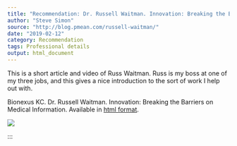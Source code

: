 ```yaml
---
title: "Recommendation: Dr. Russell Waitman. Innovation: Breaking the Barriers on Medical Information"
author: "Steve Simon"
source: "http://blog.pmean.com/russell-waitman/"
date: "2019-02-12"
category: Recommendation
tags: Professional details
output: html_document
---
```


This is a short article and video of Russ Waitman. Russ is my boss at
one of my three jobs, and this gives a nice introduction to the sort of
work I help out with.

<!---More--->

Bionexus KC. Dr. Russell Waitman. Innovation: Breaking the Barriers on
Medical Information. Available in [html
format](https://bionexuskc.org/video_blog/dr-russell-waitman/).

![](../../images/russell-waitman01.png)


:::

